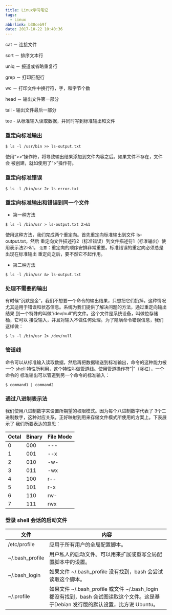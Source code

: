 ```yaml
---
title: Linux学习笔记
tags:
  - Linux
abbrlink: b30ceb9f
date: 2017-10-22 10:40:36
---
```


cat － 连接文件

sort － 排序文本行

uniq － 报道或省略重复行

grep － 打印匹配行

wc － 打印文件中换行符，字，和字节个数

head － 输出文件第一部分

tail - 输出文件最后一部分

tee - 从标准输入读取数据，并同时写到标准输出和文件
<!-- more -->

### 重定向标准输出
```
$ ls -l /usr/bin >> ls-output.txt
```
使用”>>“操作符，将导致输出结果添加到文件内容之后。如果文件不存在，文件会 被创建，就如使用了”>”操作符。

### 重定向标准错误
```
$ ls -l /bin/usr 2> ls-error.txt
```
### 重定向标准输出和错误到同一个文件
* 第一种方法
```
$ ls -l /bin/usr > ls-output.txt 2>&1
```
使用这种方法，我们完成两个重定向。首先重定向标准输出到文件 ls-output.txt，然后 重定向文件描述符2（标准错误）到文件描述符1（标准输出）使用表示法2>&1。
``注意``：重定向的顺序安排非常重要。标准错误的重定向必须总是出现在标准输出 重定向之后，要不然它不起作用。

* 第二种方法
```
$ ls -l /bin/usr &> ls-output.txt
```
### 处理不需要的输出
有时候“沉默是金”，我们不想要一个命令的输出结果，只想把它们扔掉。这种情况 尤其适用于错误和状态信息。系统为我们提供了解决问题的方法，通过重定向输出结果 到一个特殊的叫做”/dev/null”的文件。这个文件是系统设备，叫做位存储桶，它可以 接受输入，并且对输入不做任何处理。为了隐瞒命令错误信息，我们这样做：
```
$ ls -l /bin/usr 2> /dev/null
```
### 管道线
命令可以从标准输入读取数据，然后再把数据输送到标准输出，命令的这种能力被 一个 shell 特性所利用，这个特性叫做管道线。使用管道操作符”|”（竖杠），一个命令的 标准输出可以管道到另一个命令的标准输入：

```
$ command1 | command2
```

### 通过八进制表示法
我们使用八进制数字来设置所期望的权限模式。因为每个八进制数字代表了 3个二进制数字，这种对应关系，正好映射到用来存储文件模式所使用的方案上。下表展示了 我们所要表达的意思：

Octal | Binary | File Mode
--- | --- | ---
  0 | 000 | ---
  1 | 001 | --x
  2 | 010 | -w-
  3 | 011 | -wx
  4 | 100 | r--
  5 | 101 | r-x
  6 | 110 | rw-
  7 | 111 | rwx

### 登录 shell 会话的启动文件

文件|内容
---|---
/etc/profile	|	应用于所有用户的全局配置脚本。
~/.bash_profile	|	用户私人的启动文件。可以用来扩展或重写全局配置脚本中的设置。
~/.bash_login	|	如果文件 ~/.bash_profile 没有找到，bash 会尝试读取这个脚本。
~/.profile		|	如果文件 ~/.bash_profile 或文件 ~/.bash_login 都没有找到，bash 会试图读取这个文件。这是基于Debian 发行版的默认设置，比方说 Ubuntu。
